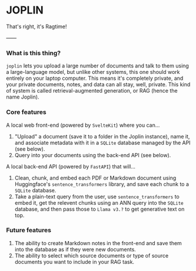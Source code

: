 # JOPLIN

That's right, it's Ragtime!

——

### What is this thing?

`joplin` lets you upload a large number of documents and talk to them using a large-language model, but unlike other systems, this one should work entirely on your laptop computer. This means it's completely private, and your private documents, notes, and data can all stay, well, private. This kind of system is called retrieval-augmented generation, or RAG (hence the name Joplin).

### Core features

A local web front-end (powered by `SvelteKit`) where you can...

1. "Upload" a document (save it to a folder in the Joplin instance), name it, and associate metadata with it in a `SQLite` database managed by the API (see below).
2. Query into your documents using the back-end API (see below).

A local back-end API (powered by `FastAPI`) that will...

1. Clean, chunk, and embed each PDF or Markdown document using Huggingface's `sentence_transformers` library, and save each chunk to a `SQLite` database.
2. Take a plain-text query from the user, use `sentence_transformers` to embed it, get the relevent chunks using an ANN query into the `SQLite` database, and then pass those to `Llama v3.?` to get generative text on top.

### Future features

1. The ability to create Markdown notes in the front-end and save them into the database as if they were new documents.
2. The ability to select which source documents or type of source documents you want to include in your RAG task.